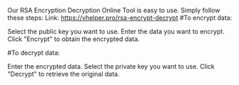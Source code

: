Our RSA Encryption Decryption Online Tool is easy to use. Simply follow these steps:
Link: https://vhelper.pro/rsa-encrypt-decrypt
#To encrypt data:

Select the public key you want to use.
Enter the data you want to encrypt.
Click "Encrypt" to obtain the encrypted data.

#To decrypt data:

Enter the encrypted data.
Select the private key you want to use.
Click "Decrypt" to retrieve the original data.
